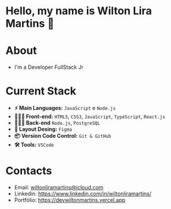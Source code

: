 # Hello, my name is Wilton Lira Martins 👋

# About
- I'm a Developer FullStack Jr


# Current Stack
- **⚡️ Main Languages:** `JavaScript` e `Node.js`
- **👨🏻‍💻 Front-end:** `HTML5`, `CSS3`, `JavaScript`, `TypeScript`, `React.js`
- **👨🏻‍💻 Back-end** `Node.js`, `PostgreSQL`
- **🎨 Layout Desing:** `Figma`  
- **📦 Version Code Control:** `Git & GitHub`
- **🛠️ Tools:** `VSCode`

# Contacts
- Email: wiltonliramartins@icloud.com
- Linkedin: https://www.linkedin.com/in/wiltonliramartins/
- Portfólio: https://devwiltonmartins.vercel.app
